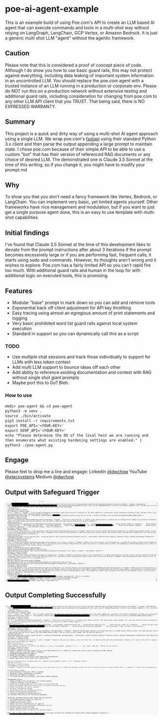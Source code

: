 # poe-ai-agent-example
This is an example build of using Poe.com's API to create an LLM based AI agent that can execute commands and tools in a multi-shot way without relying on LangGraph, LangChain, GCP Vertex, or Amazon Bedrock. It is just a generic multi shot LLM "agent" without the agentic framework.

## Caution
Please note that this is considered a proof of concept piece of code. Although I do show you how to use basic guard rails, this may not protect against everything, including data leaking of important system information in an uncontrolled LLM. You should replace the poe.com agent with a trusted instance of an LLM running in a production or corporate env. Please do NOT run this on a production network without extensive testing and additional guard rails, including consideration for changing from poe.com to any other LLM API client that you TRUST. That being said, there is NO EXPRESSED WARRANTY.

## Summary
This project is a quick and dirty way of using a multi-shot AI agent approach using a single LLM. We wrap poe.com's [fastapi](https://github.com/poe-platform/fastapi_poe) using their standard Python 3.x client and then parse the output appending a large prompt to maintain state. I chose poe.com because of their simple API to be able to use a custom "bot" that has their version of referenced RAG documents or any choice of desired LLM. The demonstrated one is Claude 3.5 Sonnet at the time of this writing, so if you change it, you might have to modify your prompt.md

## Why
To show you that you don't need a fancy framework like Vertex, Bedrock, or LangChain. You can implement very basic, yet limited agents yourself. Other frameworks have nice management and modulation, but if you want to just get a single purpose agent done, this is an easy to use template with multi-shot capabilities. 

## Initial findings
I've found that Claude 3.5 Sonnet at the time of this development likes to deviate from the prompt instructions after about 3 iterations if the prompt becomes excessively large or if you are performing fast, frequent calls, it starts using sudo and commands. However, its thoughts aren't wrong and it wishes to explore.  Poe.com has a fairly limited API so you can't rapid fire too much. With additional guard rails and human in the loop for with additional logic on executed tools, this is promising.

## Features

 - Modular "base" prompt in mark down so you can add and remove tools
 - Exponential back off client adjustment for API key throttling
 - Easy tracing using almost an egregious amount of print statements and logging
 - Very basic prohibited word list guard rails against local system execution
 - Standard in support so you can dynamically call this as a script
 
 ### TODO
 
 - Use multiple chat sessions and track those individually to support for LLMs with less token context
 - Add multi LLM support to bounce ideas off each other
 - Add ability to reference existing documentation and context with RAG without single shot giant prompts
 - Maybe port this to Go? Bleh.

### How to use

    mkdir poe-agent && cd poe-agent
    python3 -m venv .
    source ./bin/activate
    pip3 install -r requirements.txt
    export POE_API='<YOUR-KEY>'
    export SERP_API='<YOUR-KEY>'
    echo "Please determine the OS of the local host we are running and then enumerate what existing hardening settings are enabled." | python3 ./poe-agent.py 

 ## Engage
 Please feel to drop me a line and engage:
 LinkedIn [@dwchow](https://www.linkedin.com/in/dwchow/)
 YouTube [@xtecsystems](https://www.youtube.com/@xtecsystems)
 Medium [@dwchow](https://dwchow.medium.com/)

## Output with Safeguard Trigger
![enter image description here](https://github.com/dc401/poe-ai-agent-example/blob/main/python-poe-ai-agent-output.png?raw=true)

## Output Completing Successfully
![enter image description here](https://github.com/dc401/poe-ai-agent-example/blob/main/python-poe-ai-agent-output-2.png?raw=true)

